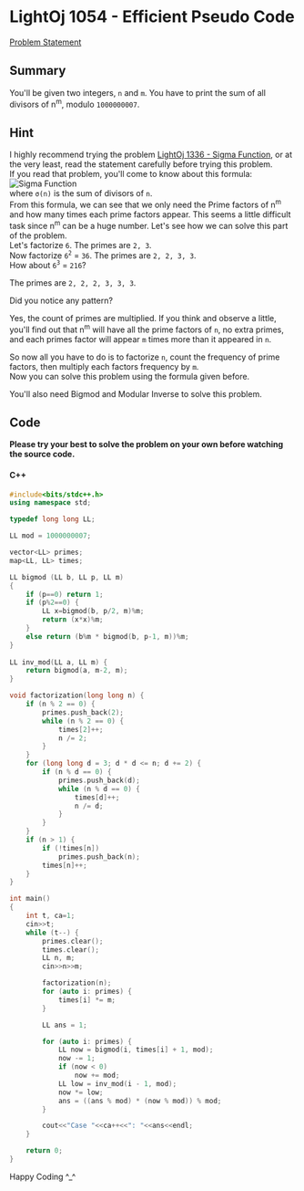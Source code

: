 # LightOj 1054 - Efficient Pseudo Code
[Problem Statement](http://lightoj.com/volume_showproblem.php?problem=1054)
## Summary
You'll be given two integers, `n` and `m`. You have to print the sum of all divisors of n<sup>m</sup>, modulo `1000000007`.  

## Hint
I highly recommend trying the problem [LightOj 1336 - Sigma Function](http://lightoj.com/volume_showproblem.php?problem=1336), or at the very least, read the statement carefully before trying this problem.  
If you read that problem, you'll come to know about this formula:  
![Sigma Function](https://i.ibb.co/KyhN69p/Sigma-Function.png)  
where `σ(n)` is the sum of divisors of `n`.  
From this formula, we can see that we only need the Prime factors of n<sup>m</sup> and how many times each prime factors appear. This seems a little difficult task since n<sup>m</sup> can be a huge number. Let's see how we can solve this part of the problem.  
Let's factorize `6`. The primes are `2, 3`.  
Now factorize `6`<sup>`2`</sup> = `36`. The primes are `2, 2, 3, 3`.  
How about `6`<sup>`3`</sup> = `216`?  

The primes are `2, 2, 2, 3, 3, 3`.  

Did you notice any pattern?  

Yes, the count of primes are multiplied. If you think and observe a little, you'll find out that n<sup>m</sup> will have all the prime factors of `n`, no extra primes, and each primes factor will appear `m` times more than it appeared in `n`.  

So now all you have to do is to factorize `n`, count the frequency of prime factors, then multiply each factors frequency by `m`.  
Now you can solve this problem using the formula given before.  

You'll also need Bigmod and Modular Inverse to solve this problem.  

## Code
**Please try your best to solve the problem on your own before watching the source code.**  
#### C++
```c++
#include<bits/stdc++.h>
using namespace std;

typedef long long LL;

LL mod = 1000000007;

vector<LL> primes;
map<LL, LL> times;

LL bigmod (LL b, LL p, LL m)
{
    if (p==0) return 1;
    if (p%2==0) {
        LL x=bigmod(b, p/2, m)%m;
        return (x*x)%m;
    }
    else return (b%m * bigmod(b, p-1, m))%m;
}
 
LL inv_mod(LL a, LL m) {
    return bigmod(a, m-2, m);
}

void factorization(long long n) {
	if (n % 2 == 0) {
		primes.push_back(2);
	    while (n % 2 == 0) {
	        times[2]++;
	        n /= 2;
	    }
	}
    for (long long d = 3; d * d <= n; d += 2) { 
    	if (n % d == 0) {
    		primes.push_back(d);
	        while (n % d == 0) {
	            times[d]++;
	            n /= d;
	        }
	    }
    }
    if (n > 1) {
    	if (!times[n])
	        primes.push_back(n);
	    times[n]++;
    }
}

int main()
{
  	int t, ca=1;
  	cin>>t;
  	while (t--) {
  		primes.clear();
  		times.clear();
  		LL n, m;
  		cin>>n>>m;

  		factorization(n);
  		for (auto i: primes) {
  			times[i] *= m;
  		}

  		LL ans = 1;

  		for (auto i: primes) {
  			LL now = bigmod(i, times[i] + 1, mod);
  			now -= 1;
  			if (now < 0)
  				now += mod;
  			LL low = inv_mod(i - 1, mod);
  			now *= low;
  			ans = ((ans % mod) * (now % mod)) % mod;
  		}

  		cout<<"Case "<<ca++<<": "<<ans<<endl;
  	}

    return 0;
}
```

Happy Coding ^_^ 